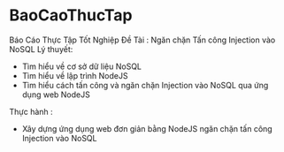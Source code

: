 # BaoCaoThucTap
Báo Cáo Thực Tập Tốt Nghiệp
Đề Tài : Ngăn chặn Tấn công Injection vào NoSQL
Lý thuyết: 
+ Tìm hiểu  về cơ sở dữ liệu NoSQL
+ Tìm hiểu về lập trình NodeJS
+ Tìm hiểu cách tấn công và ngăn chặn Injection vào NoSQL qua ứng dụng web NodeJS

Thực hành :
+ Xây dựng ứng dụng web đơn giản bằng NodeJS ngăn chặn tấn công Injection vào NoSQL


